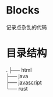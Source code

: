 # Blocks
记录点杂乱的代码

# 目录结构
.
├── html  
├── java  
├── [javascript](https://github.com/ttdly/blocks/javascript/README.md)  
└── rust  